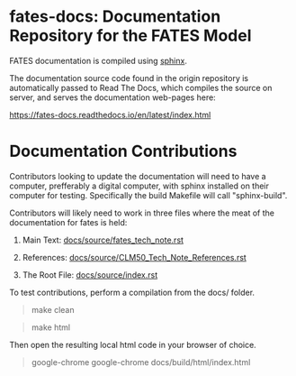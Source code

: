 
# fates-docs: Documentation Repository for the FATES Model

FATES documentation is compiled using [sphinx](http://www.sphinx-doc.org/en/master/).  

The documentation source code found in the origin repository is automatically passed to Read The Docs, which compiles the source on server, and serves the documentation web-pages here:

https://fates-docs.readthedocs.io/en/latest/index.html


# Documentation Contributions

Contributors looking to update the documentation will need to have a computer, prefferably a digital computer, with sphinx installed on their computer for testing.  Specifically the build Makefile will call "sphinx-build".

Contributors will likely need to work in three files where the meat of the documentation for fates is held:

1) Main Text: [docs/source/fates_tech_note.rst](https://github.com/rgknox/fates-docs/blob/master/docs/source/fates_tech_note.rst)

2) References: [docs/source/CLM50_Tech_Note_References.rst](https://github.com/rgknox/fates-docs/blob/master/docs/source/CLM50_Tech_Note_References.rst)

3) The Root File: [docs/source/index.rst](https://github.com/rgknox/fates-docs/blob/master/docs/source/index.rst)



To test contributions, perform a compilation from the docs/ folder.

> make clean

> make html

Then open the resulting local html code in your browser of choice.

> google-chrome google-chrome docs/build/html/index.html
